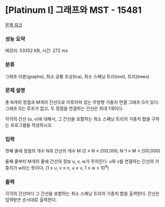 # [Platinum I] 그래프와 MST - 15481 

[문제 링크](https://www.acmicpc.net/problem/15481) 

### 성능 요약

메모리: 53352 KB, 시간: 272 ms

### 분류

그래프 이론(graphs), 최소 공통 조상(lca), 최소 스패닝 트리(mst), 트리(trees)

### 문제 설명

<p>총 N개의 정점과 M개의 간선으로 이루어져 있는 무방향 가중치 연결 그래프 G가 있다. 그래프 G는 루프가 없고, 두 정점을 연결하는 간선은 최대 1개이다.</p>

<p>각각의 간선 (u, v)에 대해서, 그 간선을 포함하는 최소 스패닝 트리의 가중치 합을 구하는 프로그램을 작성하시오.</p>

### 입력 

 <p>첫째 줄에 정점의 개수 N과 간선의 개수 M (2 ≤ N ≤ 200,000, N-1 ≤ M ≤ 200,000)</p>

<p>둘째 줄부터 M개의 줄에 간선의 정보 u, v, w가 주어진다. u와 v를 연결하는 간선의 가중치가 w라는 뜻이다. (1 ≤ u, v ≤ n, u ≠ v, 1 ≤ w ≤ 10<sup>9</sup>) </p>

### 출력 

 <p>각각의 간선마다 그 간선을 포함하는 최소 스패닝 트리의 가중치 합을 출력한다. 간선은 입력받은 순서대로 출력한다.</p>

